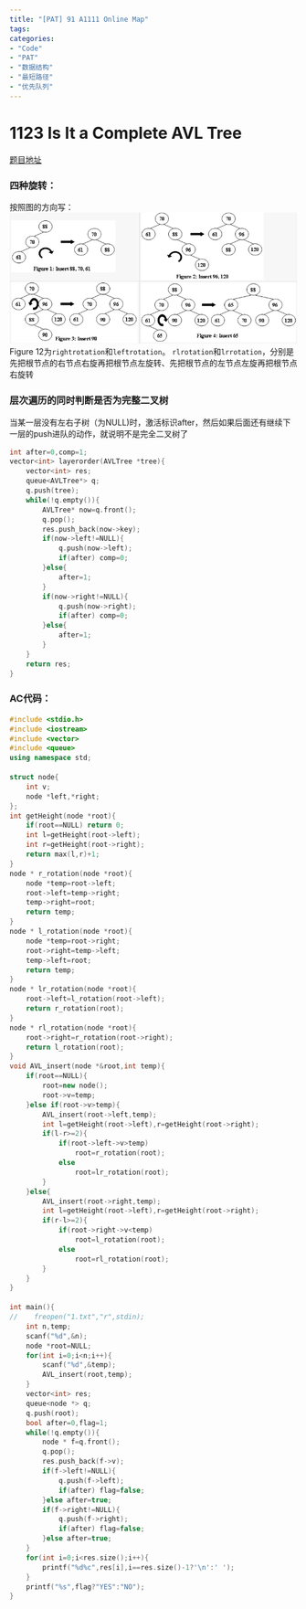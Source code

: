 ```yaml
---
title: "[PAT] 91 A1111 Online Map"
tags: 
categories: 
- "Code"
- "PAT"
- "数据结构"
- "最短路径"
- "优先队列"
---
```


# 1123 Is It a Complete AVL Tree
[题目地址](https://pintia.cn/problem-sets/994805342720868352/problems/994805351302414336)

### 四种旋转：
按照图的方向写：
![四种旋转示意图](https://github.com/EluvK/Image_server/raw/master/2019-07/001.png)
Figure 12为`rightrotation`和`leftrotation`。
`rlrotation`和`lrrotation`，分别是先把根节点的右节点右旋再把根节点左旋转、先把根节点的左节点左旋再把根节点右旋转


### 层次遍历的同时判断是否为完整二叉树
当某一层没有左右子树（为NULL)时，激活标识after，然后如果后面还有继续下一层的push进队的动作，就说明不是完全二叉树了

``` CPP
int after=0,comp=1;
vector<int> layerorder(AVLTree *tree){
	vector<int> res;
	queue<AVLTree*> q;
	q.push(tree);
	while(!q.empty()){
		AVLTree* now=q.front();
		q.pop();
		res.push_back(now->key);
		if(now->left!=NULL){
			q.push(now->left);
			if(after) comp=0;
		}else{
			after=1;
		}
		if(now->right!=NULL){
			q.push(now->right);
			if(after) comp=0;
		}else{
			after=1;
		}
	}
	return res;
}
```


### AC代码：

``` CPP
#include <stdio.h>
#include <iostream>
#include <vector>
#include <queue>
using namespace std;

struct node{
    int v;
    node *left,*right;
};
int getHeight(node *root){
    if(root==NULL) return 0;
    int l=getHeight(root->left);
    int r=getHeight(root->right);
    return max(l,r)+1;
}
node * r_rotation(node *root){
    node *temp=root->left;
    root->left=temp->right;
    temp->right=root;
    return temp;
}
node * l_rotation(node *root){
    node *temp=root->right;
    root->right=temp->left;
    temp->left=root;
    return temp;
}
node * lr_rotation(node *root){
    root->left=l_rotation(root->left);
    return r_rotation(root);
}
node * rl_rotation(node *root){
    root->right=r_rotation(root->right);
    return l_rotation(root);
}
void AVL_insert(node *&root,int temp){
    if(root==NULL){
        root=new node();
        root->v=temp;
    }else if(root->v>temp){
        AVL_insert(root->left,temp);
        int l=getHeight(root->left),r=getHeight(root->right);
        if(l-r>=2){
            if(root->left->v>temp)
                root=r_rotation(root);
            else
                root=lr_rotation(root);
        }
    }else{
        AVL_insert(root->right,temp);
        int l=getHeight(root->left),r=getHeight(root->right);
        if(r-l>=2){
            if(root->right->v<temp)
                root=l_rotation(root);
            else
                root=rl_rotation(root);
        }
    }
}

int main(){
//    freopen("1.txt","r",stdin);
    int n,temp;
    scanf("%d",&n);
    node *root=NULL;
    for(int i=0;i<n;i++){
        scanf("%d",&temp);
        AVL_insert(root,temp);
    }
    vector<int> res;
    queue<node *> q;
    q.push(root);
    bool after=0,flag=1;
    while(!q.empty()){
        node * f=q.front();
        q.pop();
        res.push_back(f->v);
        if(f->left!=NULL){
            q.push(f->left);
            if(after) flag=false;
        }else after=true;
        if(f->right!=NULL){
            q.push(f->right);
            if(after) flag=false;
        }else after=true;
    }
    for(int i=0;i<res.size();i++){
        printf("%d%c",res[i],i==res.size()-1?'\n':' ');
    }
    printf("%s",flag?"YES":"NO");
}


```
